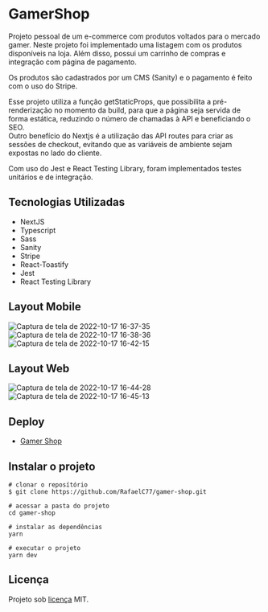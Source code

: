 # GamerShop

Projeto pessoal de um e-commerce com produtos voltados para o mercado gamer.
Neste projeto foi implementado uma listagem com os produtos disponíveis na loja.
Além disso, possui um carrinho de compras e integração com página de pagamento.

Os produtos são cadastrados por um CMS (Sanity) e o pagamento é feito com o uso do Stripe.

Esse projeto utiliza a função getStaticProps, que possibilita a pré-renderização no momento da build, para que a página
seja servida de forma estática, reduzindo o número de chamadas à API e beneficiando o SEO.  
Outro benefício do Nextjs é a utilização das API routes para criar as sessões de checkout, evitando que as variáveis de ambiente sejam expostas no lado do cliente.

Com uso do Jest e React Testing Library, foram implementados testes unitários e de integração.

## Tecnologias Utilizadas

- NextJS
- Typescript
- Sass
- Sanity
- Stripe
- React-Toastify
- Jest
- React Testing Library

## Layout Mobile

![Captura de tela de 2022-10-17 16-37-35](https://user-images.githubusercontent.com/91793932/196267049-78528f7c-5522-4148-a2b7-5eb1a409817a.png)
![Captura de tela de 2022-10-17 16-38-36](https://user-images.githubusercontent.com/91793932/196267602-a7b7041f-df77-469b-8917-4d5480d02aaa.png)
![Captura de tela de 2022-10-17 16-42-15](https://user-images.githubusercontent.com/91793932/196267840-698df214-bab8-435c-9590-1fc91ca076e4.png)

## Layout Web

![Captura de tela de 2022-10-17 16-44-28](https://user-images.githubusercontent.com/91793932/196268326-384aaf34-4ac9-4047-9b3f-2bca637e72b1.png)
![Captura de tela de 2022-10-17 16-45-13](https://user-images.githubusercontent.com/91793932/196268452-4ac068a7-d79c-4693-9ca4-19f828aaeff7.png)

## Deploy

- [Gamer Shop](https://gamer-shop.vercel.app/)

## Instalar o projeto

```
# clonar o reposítório
$ git clone https://github.com/RafaelC77/gamer-shop.git

# acessar a pasta do projeto 
cd gamer-shop

# instalar as dependências
yarn

# executar o projeto
yarn dev
```
## Licença

Projeto sob [licença](https://github.com/RafaelC77/gamer-shop/blob/main/LICENSE) MIT.
